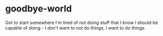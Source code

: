 # goodbye-world
Got to start somewhere
I'm tired of not doing stuff that I know I should be capable of doing - I don't want to not do things, I want to do things.
